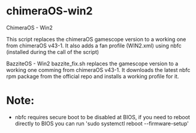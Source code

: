 # chimeraOS-win2
ChimeraOS - Win2 

This script replaces the chimeraOS gamescope version to a working one from chimeraOS v43-1.
It also adds a fan profile (WIN2.xml) using nbfc (installed during the call of the script)


BazziteOS - Win2
bazzite_fix.sh replaces the gamescope version to a working one comming from chimeraOS v43-1.
It downloads the latest nbfc rpm package from the official repo and installs a working profile for it.



# Note: 
 - nbfc requires secure boot to be disabled at BIOS, if you need to reboot directly to BIOS you can run 
'sudo systemctl reboot --firmware-setup' 

